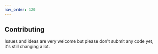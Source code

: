 ```yaml
---
nav_order: 120
---
```


## Contributing
Issues and ideas are very welcome but please don't submit any code yet, it's still changing a lot.
